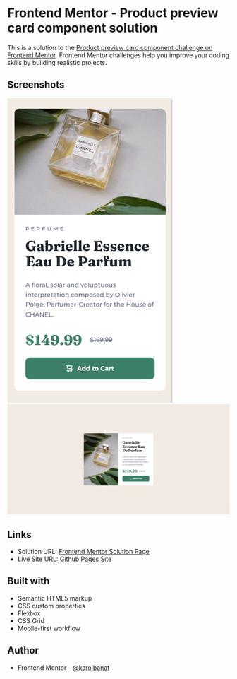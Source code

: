 # Frontend Mentor - Product preview card component solution

This is a solution to the [Product preview card component challenge on Frontend Mentor](https://www.frontendmentor.io/challenges/product-preview-card-component-GO7UmttRfa). Frontend Mentor challenges help you improve your coding skills by building realistic projects.

## Screenshots

![](./screenshots/screenshot-mobile.png)
![](./screenshots/screenshot-desktop.png)

## Links

- Solution URL: [Frontend Mentor Solution Page](https://your-solution-url.com)
- Live Site URL: [Github Pages Site](https://your-live-site-url.com)

## Built with

- Semantic HTML5 markup
- CSS custom properties
- Flexbox
- CSS Grid
- Mobile-first workflow

## Author

- Frontend Mentor - [@karolbanat](https://www.frontendmentor.io/profile/karolbanat)
